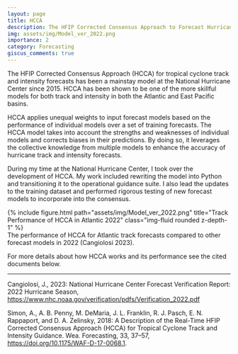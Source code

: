 ```yaml
---
layout: page
title: HCCA 
description: The HFIP Corrected Consensus Approach to Forecast Hurricanes
img: assets/img/Model_ver_2022.png
importance: 2
category: Forecasting
giscus_comments: true
---
```


The HFIP Corrected Consensus Approach (HCCA) for tropical cyclone track and intensity forecasts has been a mainstay model at the National Hurricane Center since 2015.  HCCA has been shown to be one of the more skillful models for both track and intensity in both the Atlantic and East Pacific basins. 

HCCA applies unequal weights to input forecast models based on the performance of individual models over a set of training forecasts. The HCCA model takes into account the strengths and weaknesses of individual models and corrects biases in their predictions. By doing so, it leverages the collective knowledge from multiple models to enhance the accuracy of hurricane track and intensity forecasts.

During my time at the National Hurricane Center, I took over the development of HCCA. My work included rewriting the model into Python and transitioning it to the operational guidance suite. I also lead the updates to the training dataset and performed rigorous testing of new forecast models to incorporate into the consensus.


<div class="row">
    <div class="col-sm mt-3 mt-md-0">
        {% include figure.html path="assets/img/Model_ver_2022.png" title="Track Performance of HCCA in Atlantic 2022" class="img-fluid rounded z-depth-1" %}
    </div>
</div>
<div class="caption">
    The performance of HCCA for Atlantic track forecasts compared to other forecast models in 2022 (Cangiolosi 2023). 
</div>




For more details about how HCCA works and its performance see the cited documents below.

---
Cangiolosi, J., 2023: National Hurricane Center Forecast Verification Report: 2022 Hurricane Season, https://www.nhc.noaa.gov/verification/pdfs/Verification_2022.pdf

Simon, A., A. B. Penny, M. DeMaria, J. L. Franklin, R. J. Pasch, E. N. Rappaport, and D. A. Zelinsky, 2018: A Description of the Real-Time HFIP Corrected Consensus Approach (HCCA) for Tropical Cyclone Track and Intensity Guidance. Wea. Forecasting, 33, 37–57, https://doi.org/10.1175/WAF-D-17-0068.1.



